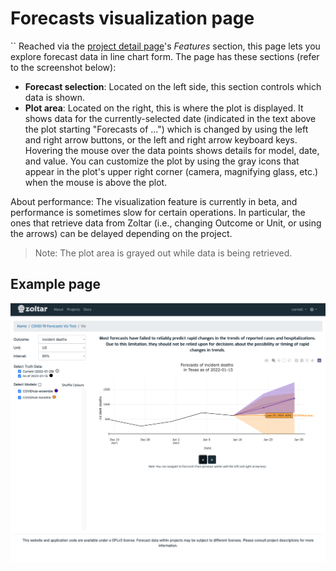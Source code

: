 # Forecasts visualization page
``
Reached via the [project detail page](ProjectDetailPage.md)'s _Features_ section, this page lets you explore forecast data in line chart form. The page has these sections (refer to the screenshot below):

- **Forecast selection**: Located on the left side, this section controls which data is shown.
- **Plot area**: Located on the right, this is where the plot is displayed. It shows data for the currently-selected date (indicated in the text above the plot starting "Forecasts of ...") which is changed by using the left and right arrow buttons, or the left and right arrow keyboard keys. Hovering the mouse over the data points shows details for model, date, and value. You can customize the plot by using the gray icons that appear in the plot's upper right corner (camera, magnifying glass, etc.) when the mouse is above the plot.

About performance: The visualization feature is currently in beta, and performance is sometimes slow for certain operations. In particular, the ones that retrieve data from Zoltar (i.e., changing Outcome or Unit, or using the arrows) can be delayed depending on the project. 

> Note: The plot area is grayed out while data is being retrieved.


## Example page

![Forecasts visualization page](img/forecasts-visualization-page.png "Forecasts visualization page")

